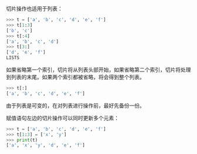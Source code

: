 切片操作也适用于列表：
```python
>>> t = ['a', 'b', 'c', 'd', 'e', 'f']
>>> t[1:3]
['b', 'c']
>>> t[:4]
['a', 'b', 'c', 'd']
>>> t[3:]
['d', 'e', 'f']
LISTS
```
如果省略第一个索引，切片将从列表头部开始，如果省略第二个索引，切片将处理到列表的末尾。如果两个索引都被省略，将会得到整个列表。
```python
>>> t[:]
['a', 'b', 'c', 'd', 'e', 'f']
```

由于列表是可变的，在对列表进行操作前，最好先备份一份。

赋值语句左边的切片操作可以同时更新多个元素：
```python
>>> t = ['a', 'b', 'c', 'd', 'e', 'f']
>>> t[1:3] = ['x', 'y']
>>> print(t)
['a', 'x', 'y', 'd', 'e', 'f']
```
